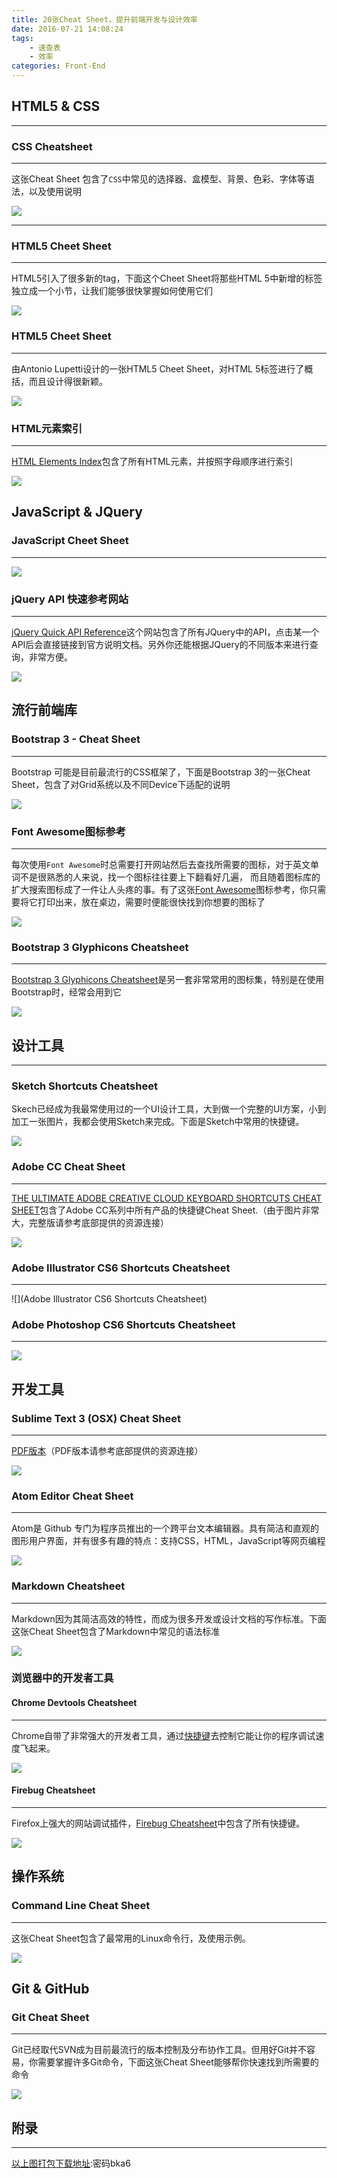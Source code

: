 ```yaml
---
title: 20张Cheat Sheet，提升前端开发与设计效率
date: 2016-07-21 14:08:24
tags: 
    - 速查表
    - 效率
categories: Front-End
---
```


## HTML5 & CSS
---

### CSS Cheatsheet
---

这张Cheat Sheet 包含了`CSS`中常见的选择器、盒模型、背景、色彩、字体等语法，以及使用说明
<!--more-->
![](http://upload-images.jianshu.io/upload_images/1399853-d756ebf70c422dd5.png?imageMogr2/auto-orient/strip%7CimageView2/2/w/1240)
<!--more-->
---

### HTML5 Cheet Sheet 
---

HTML5引入了很多新的tag，下面这个Cheet Sheet将那些HTML 5中新增的标签独立成一个小节，让我们能够很快掌握如何使用它们

![](http://upload-images.jianshu.io/upload_images/1399853-70c143e7973ba8d5.png?imageMogr2/auto-orient/strip%7CimageView2/2/w/1240)



### HTML5 Cheet Sheet
---

由Antonio Lupetti设计的一张HTML5 Cheet Sheet，对HTML 5标签进行了概括，而且设计得很新颖。

![](http://upload-images.jianshu.io/upload_images/1399853-f7a6fc2829f21904.png?imageMogr2/auto-orient/strip%7CimageView2/2/w/1240)


### HTML元素索引
---

[HTML Elements Index](http://meiert.com/en/indices/html-elements/)包含了所有HTML元素，并按照字母顺序进行索引

![](http://upload-images.jianshu.io/upload_images/1399853-65ae70bd871391c3.png?imageMogr2/auto-orient/strip%7CimageView2/2/w/1240)


## JavaScript & JQuery


### JavaScript Cheet Sheet
---

![](http://upload-images.jianshu.io/upload_images/1399853-81a2f8b64b7e1de8.png?imageMogr2/auto-orient/strip%7CimageView2/2/w/1240)


### jQuery API 快速参考网站
---

[jQuery Quick API Reference](http://oscarotero.com/jquery/)这个网站包含了所有JQuery中的API，点击某一个API后会直接链接到官方说明文档。另外你还能根据JQuery的不同版本来进行查询，非常方便。

![](http://upload-images.jianshu.io/upload_images/1399853-ca9de50c908c5e11.png?imageMogr2/auto-orient/strip%7CimageView2/2/w/1240)



## 流行前端库

### Bootstrap 3 - Cheat Sheet
---

Bootstrap 可能是目前最流行的CSS框架了，下面是Bootstrap 3的一张Cheat Sheet，包含了对Grid系统以及不同Device下适配的说明

![](http://upload-images.jianshu.io/upload_images/1399853-66f4b0aba1081db2.png?imageMogr2/auto-orient/strip%7CimageView2/2/w/1240)


### Font Awesome图标参考
---

每次使用`Font Awesome`时总需要打开网站然后去查找所需要的图标，对于英文单词不是很熟悉的人来说，找一个图标往往要上下翻看好几遍，
而且随着图标库的扩大搜索图标成了一件让人头疼的事。有了这张[Font Awesome](http://fortawesome.github.io/Font-Awesome/cheatsheet/)图标参考，你只需要将它打印出来，放在桌边，需要时便能很快找到你想要的图标了


![](http://upload-images.jianshu.io/upload_images/1399853-c1a9b62dbbcf7f38.png?imageMogr2/auto-orient/strip%7CimageView2/2/w/1240)


### Bootstrap 3 Glyphicons Cheatsheet
---

[Bootstrap 3 Glyphicons Cheatsheet](http://glyphicons.bootstrapcheatsheets.com/)是另一套非常常用的图标集，特别是在使用Bootstrap时，经常会用到它

![](http://upload-images.jianshu.io/upload_images/1399853-a84ea6602e945c11.png?imageMogr2/auto-orient/strip%7CimageView2/2/w/1240)


## 设计工具
---

### Sketch Shortcuts Cheatsheet

Skech已经成为我最常使用过的一个UI设计工具，大到做一个完整的UI方案，小到加工一张图片，我都会使用Sketch来完成。下面是Sketch中常用的快捷键。

![](http://upload-images.jianshu.io/upload_images/1399853-4f393a30c7340d4b.png?imageMogr2/auto-orient/strip%7CimageView2/2/w/1240)


### Adobe CC Cheat Sheet
---

[THE ULTIMATE ADOBE CREATIVE CLOUD KEYBOARD SHORTCUTS CHEAT SHEET](http://makeawebsitehub.com/adobe-creative-cloud-cheat-sheet/)包含了Adobe CC系列中所有产品的快捷键Cheat Sheet.（由于图片非常大，完整版请参考底部提供的资源连接）

![](http://upload-images.jianshu.io/upload_images/1399853-cfa46e15605d18f4.jpg?imageMogr2/auto-orient/strip%7CimageView2/2/w/1240)


### Adobe Illustrator CS6 Shortcuts Cheatsheet
---

![](Adobe Illustrator CS6 Shortcuts Cheatsheet)


### Adobe Photoshop CS6 Shortcuts Cheatsheet
---

![](http://upload-images.jianshu.io/upload_images/1399853-00d88c09ff60af88.jpg?imageMogr2/auto-orient/strip%7CimageView2/2/w/1240)


## 开发工具

### Sublime Text 3 (OSX) Cheat Sheet
---

[PDF版本](https://www.cheatography.com/tdeyle/cheat-sheets/sublime-text-3/#.Vupt2IgbnCQ.pinterest)（PDF版本请参考底部提供的资源连接）

![](http://upload-images.jianshu.io/upload_images/1399853-17d808ee7ebb73dc.png?imageMogr2/auto-orient/strip%7CimageView2/2/w/1240)


### Atom Editor Cheat Sheet
---

Atom是 Github 专门为程序员推出的一个跨平台文本编辑器。具有简洁和直观的图形用户界面，并有很多有趣的特点：支持CSS，HTML，JavaScript等网页编程

![](http://upload-images.jianshu.io/upload_images/1399853-a9ce50da4cdbfd7b.png?imageMogr2/auto-orient/strip%7CimageView2/2/w/1240)


### Markdown Cheatsheet
---

Markdown因为其简洁高效的特性，而成为很多开发或设计文档的写作标准。下面这张Cheat Sheet包含了Markdown中常见的语法标准

![](http://upload-images.jianshu.io/upload_images/1399853-45e4df247b4d26c6.png?imageMogr2/auto-orient/strip%7CimageView2/2/w/1240)


### 浏览器中的开发者工具

#### Chrome Devtools Cheatsheet
---

Chrome自带了非常强大的开发者工具，通过[快捷键](http://anti-code.com/devtools-cheatsheet/)去控制它能让你的程序调试速度飞起来。

![](http://upload-images.jianshu.io/upload_images/1399853-2407916a2bdeb877.png?imageMogr2/auto-orient/strip%7CimageView2/2/w/1240)


#### Firebug Cheatsheet
---

Firefox上强大的网站调试插件，[Firebug Cheatsheet](http://duvet-dayz.com/firebug-cheatsheet/)中包含了所有快捷键。

![](http://upload-images.jianshu.io/upload_images/1399853-14f2517a746febe4.png?imageMogr2/auto-orient/strip%7CimageView2/2/w/1240)


## 操作系统

### Command Line Cheat Sheet
---

这张Cheat Sheet包含了最常用的Linux命令行，及使用示例。

![](http://upload-images.jianshu.io/upload_images/1399853-8f54d1e0c83ae853.png?imageMogr2/auto-orient/strip%7CimageView2/2/w/1240)


## Git & GitHub

### Git Cheat Sheet
---

Git已经取代SVN成为目前最流行的版本控制及分布协作工具。但用好Git并不容易，你需要掌握许多Git命令，下面这张Cheat Sheet能够帮你快速找到所需要的命令

![](http://upload-images.jianshu.io/upload_images/1399853-16919c1d3abf81a5.png?imageMogr2/auto-orient/strip%7CimageView2/2/w/1240)


## 附录
---

[以上图打包下载地址](http://pan.baidu.com/s/1milL54c):密码bka6
